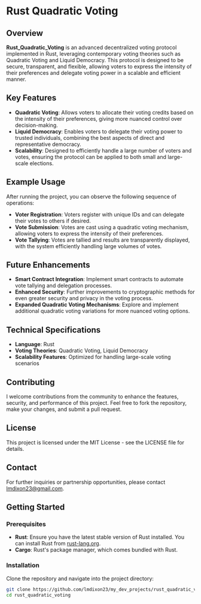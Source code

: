 # Rust Quadratic Voting

## Overview

**Rust_Quadratic_Voting** is an advanced decentralized voting protocol implemented in Rust, leveraging contemporary voting theories such as Quadratic Voting and Liquid Democracy. This protocol is designed to be secure, transparent, and flexible, allowing voters to express the intensity of their preferences and delegate voting power in a scalable and efficient manner.

## Key Features

- **Quadratic Voting**: Allows voters to allocate their voting credits based on the intensity of their preferences, giving more nuanced control over decision-making.
- **Liquid Democracy**: Enables voters to delegate their voting power to trusted individuals, combining the best aspects of direct and representative democracy.
- **Scalability**: Designed to efficiently handle a large number of voters and votes, ensuring the protocol can be applied to both small and large-scale elections.

## Example Usage

After running the project, you can observe the following sequence of operations:

- **Voter Registration**: Voters register with unique IDs and can delegate their votes to others if desired.
- **Vote Submission**: Votes are cast using a quadratic voting mechanism, allowing voters to express the intensity of their preferences.
- **Vote Tallying**: Votes are tallied and results are transparently displayed, with the system efficiently handling large volumes of votes.

## Future Enhancements

- **Smart Contract Integration**: Implement smart contracts to automate vote tallying and delegation processes.
- **Enhanced Security**: Further improvements to cryptographic methods for even greater security and privacy in the voting process.
- **Expanded Quadratic Voting Mechanisms**: Explore and implement additional quadratic voting variations for more nuanced voting options.

## Technical Specifications

- **Language**: Rust
- **Voting Theories**: Quadratic Voting, Liquid Democracy
- **Scalability Features**: Optimized for handling large-scale voting scenarios

## Contributing

I welcome contributions from the community to enhance the features, security, and performance of this project. Feel free to fork the repository, make your changes, and submit a pull request.

## License

This project is licensed under the MIT License - see the LICENSE file for details.

## Contact

For further inquiries or partnership opportunities, please contact lmdixon23@gmail.com.

## Getting Started

### Prerequisites

- **Rust**: Ensure you have the latest stable version of Rust installed. You can install Rust from [rust-lang.org](https://www.rust-lang.org/).
- **Cargo**: Rust's package manager, which comes bundled with Rust.

### Installation

Clone the repository and navigate into the project directory:

```bash
git clone https://github.com/lmdixon23/my_dev_projects/rust_quadratic_voting.git
cd rust_quadratic_voting